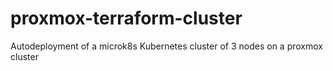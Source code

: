 # proxmox-terraform-cluster
Autodeployment of a microk8s Kubernetes cluster of 3 nodes on a proxmox cluster
